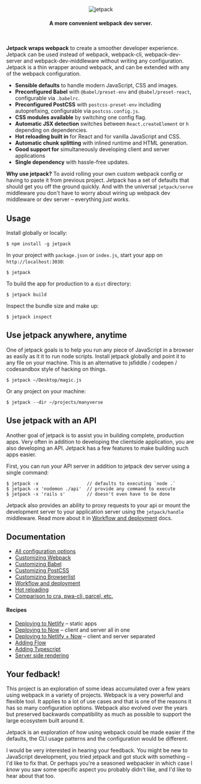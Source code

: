 <p align="center">
  <img src="https://user-images.githubusercontent.com/324440/48484676-a1690280-e80e-11e8-9835-14c6b0c5bb98.png" alt="jetpack" title="jetpack">
</p>

<h4 align="center">A more convenient webpack dev server.</h4>
<br />

**Jetpack wraps webpack** to create a smoother developer experience. Jetpack can be used instead of webpack, webpack-cli, webpack-dev-server and webpack-dev-middleware without writing any configuration. Jetpack is a thin wrapper around webpack, and can be extended with any of the webpack configuration.

- **Sensible defaults** to handle modern JavaScript, CSS and images.
- **Preconfigured Babel** with `@babel/preset-env` and `@babel/preset-react`, configurable via `.babelrc`.
- **Preconfigured PostCSS** with `postcss-preset-env` including autoprefixing, configurable via `postcss.config.js`.
- **CSS modules available** by switching one config flag.
- **Automatic JSX detection** switches between `React.createElement` or `h` depending on dependencies.
- **Hot reloading built in** for React and for vanilla JavaScript and CSS.
- **Automatic chunk splitting** with inlined runtime and HTML generation.
- **Good support for** simultaneously developing client and server applications
- **Single dependency** with hassle-free updates.

**Why use jetpack?** To avoid rolling your own custom webpack config or having to paste it from previous project. Jetpack has a set of defaults that should get you off the ground quickly. And with the universal `jetpack/serve` middleware you don't have to worry about wiring up webpack dev middleware or dev server – everything _just works_.

## Usage

Install globally or locally:

    $ npm install -g jetpack

In your project with `package.json` or `index.js`, start your app on `http://localhost:3030`:

    $ jetpack

To build the app for production to a `dist` directory:

    $ jetpack build

Inspect the bundle size and make up:

    $ jetpack inspect

## Use jetpack anywhere, anytime

One of jetpack goals is to help you run any piece of JavaScript in a browser as easily as it it to run node scripts. Install jetpack globally and point it to any file on your machine. This is an alternative to jsfiddle / codepen / codesandbox style of hacking on things.

    $ jetpack ~/Desktop/magic.js

Or any project on your machine:

    $ jetpack --dir ~/projects/manyverse

## Use jetpack with an API

Another goal of jetpack is to assist you in building complete, production apps. Very often in addition to developing the clientside application, you are also developing an API. Jetpack has a few features to make building such apps easier.

First, you can run your API server in addition to jetpack dev server using a single command:

    $ jetpack -x                  // defaults to executing `node .`
    $ jetpack -x 'nodemon ./api'  // provide any command to execute
    $ jetpack -x 'rails s'        // doesn't even have to be done

Jetpack also provides an ability to proxy requests to your api or mount the development server to your application server using the `jetpack/handle` middleware. Read more about it in [Workflow and deployment](./docs/06-workflow-and-deployment.md) docs.

## Documentation

* [All configuration options](./docs/01-configuration-options.md)
* [Customizing Webpack](./docs/02-customizing-webpack.md)
* [Customizing Babel](./docs/03-customizing-babel.md)
* [Customizing PostCSS](./docs/04-customizing-postcss.md)
* [Customizing Browserlist](./docs/05-customizing-browserlist.md)
* [Workflow and deployment](./docs/06-workflow-and-deployment.md)
* [Hot reloading](./docs/07-hot-reloading.md)
* [Comparison to cra, pwa-cli, parcel, etc.](./docs/08-comparison.md)

#### Recipes

* [Deploying to Netlify](./docs/recipe-01-deploying-to-netlify.md) – static apps
* [Deploying to Now](./docs/recipe-02-deploying-to-now.md) – client and server all in one
* [Deploying to Netlify + Now](./docs/recipe-03-deploying-to-netlify-plus-now.md) – client and server separated
* [Adding Flow](./docs/recipe-04-adding-flow.md)
* [Adding Typescript](./docs/recipe-05-adding-typescript.md)
* [Server side rendering](./docs/recipe-06-server-side-rendering.md)

## Your fedback!

This project is an exploration of some ideas accumulated over a few years using webpack in a variety of projects. Webpack is a very powerful and flexible tool. It applies to a lot of use cases and that is one of the reasons it has so many configuration options. Webpack also evolved over the years but preserved backwards compatibility as much as possible to support the large ecosystem built around it.

Jetpack is an exploration of how using webpack could be made easier if the defaults, the CLI usage patterns and the configuration would be different.

I would be very interested in hearing your feedback. You might be new to JavaScript development, you tried jetpack and got stuck with something – I'd like to fix that. Or perhaps you're a seasoned webpacker in which case I _know_ you saw some specific aspect you probably didn't like, and I'd like to hear about that too.
